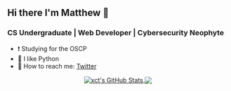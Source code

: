 ## Hi there I'm Matthew 👋

### CS Undergraduate | Web Developer | Cybersecurity Neophyte
- ❗️ Studying for the OSCP
- 🐍 I like Python
- 💬 How to reach me: [Twitter]


<p align="center">

<a href="https://github.com/gg0h/gg0h">
  <img align="center" src="https://github-readme-stats.vercel.app/api?username=gg0h&show_icons=true&theme=merko&include_all_commits=true&hide=contribs&count_private=true&line_height=32" alt="xct's GitHub Stats" />
</a>

<a href="https://github.com/gg0h/gg0h">
  <img align="center" src="https://github-readme-stats.vercel.app/api/top-langs/?username=gg0h&show_icons=true&theme=merko&langs_count=3&layout=default&hide_border=false" />
</a>

</p>



[twitter]: https://twitter.com/0x68306767
